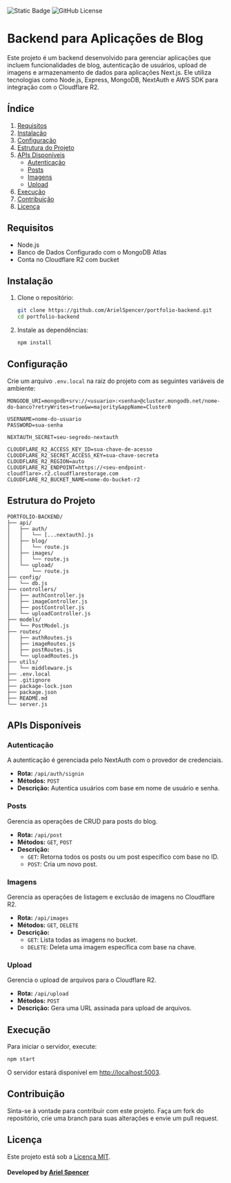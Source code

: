 ![Static Badge](https://img.shields.io/badge/Ariel%20Spencer-Portfolio%20Backend%20APIs-8530D5) ![GitHub License](https://img.shields.io/github/license/arielspencer/portfolio-backend)

# Backend para Aplicações de Blog

Este projeto é um backend desenvolvido para gerenciar aplicações que incluem funcionalidades de blog, autenticação de usuários, upload de imagens e armazenamento de dados para aplicações Next.js. Ele utiliza tecnologias como Node.js, Express, MongoDB, NextAuth e AWS SDK para integração com o Cloudflare R2.

## Índice

1. [Requisitos](#requisitos)
2. [Instalação](#instalação)
3. [Configuração](#configuração)
4. [Estrutura do Projeto](#estrutura-do-projeto)
5. [APIs Disponíveis](#apis-disponíveis)
   - [Autenticação](#autenticação)
   - [Posts](#posts)
   - [Imagens](#imagens)
   - [Upload](#upload)
6. [Execução](#execução)
7. [Contribuição](#contribuição)
7. [Licença](#licença)

## Requisitos

- Node.js
- Banco de Dados Configurado com o MongoDB Atlas
- Conta no Cloudflare R2 com bucket

## Instalação

1. Clone o repositório:

   ```sh
   git clone https://github.com/ArielSpencer/portfolio-backend.git
   cd portfolio-backend
   ```

2. Instale as dependências:

   ```sh
   npm install
   ```

## Configuração

Crie um arquivo `.env.local` na raiz do projeto com as seguintes variáveis de ambiente:

```env
MONGODB_URI=mongodb+srv://<usuario>:<senha>@cluster.mongodb.net/nome-do-banco?retryWrites=true&w=majority&appName=Cluster0

USERNAME=nome-do-usuario
PASSWORD=sua-senha

NEXTAUTH_SECRET=seu-segredo-nextauth

CLOUDFLARE_R2_ACCESS_KEY_ID=sua-chave-de-acesso
CLOUDFLARE_R2_SECRET_ACCESS_KEY=sua-chave-secreta
CLOUDFLARE_R2_REGION=auto
CLOUDFLARE_R2_ENDPOINT=https://<seu-endpoint-cloudflare>.r2.cloudflarestorage.com
CLOUDFLARE_R2_BUCKET_NAME=nome-do-bucket-r2
```

## Estrutura do Projeto

```
PORTFOLIO-BACKEND/
├── api/
│   ├── auth/
│   │   └── [...nextauth].js
│   ├── blog/
│   │   └── route.js
│   ├── images/
│   │   └── route.js
│   └── upload/
│       └── route.js
├── config/
│   └── db.js
├── controllers/
│   ├── authController.js
│   ├── imageController.js
│   ├── postController.js
│   └── uploadController.js
├── models/
│   └── PostModel.js
├── routes/
│   ├── authRoutes.js
│   ├── imageRoutes.js
│   ├── postRoutes.js
│   └── uploadRoutes.js
├── utils/
│   └── middleware.js
├── .env.local
├── .gitignore
├── package-lock.json
├── package.json
├── README.md
└── server.js
```

## APIs Disponíveis

### Autenticação

A autenticação é gerenciada pelo NextAuth com o provedor de credenciais.

- **Rota:** `/api/auth/signin`
- **Métodos:** `POST`
- **Descrição:** Autentica usuários com base em nome de usuário e senha.

### Posts

Gerencia as operações de CRUD para posts do blog.

- **Rota:** `/api/post`
- **Métodos:** `GET`, `POST`
- **Descrição:**
  - `GET`: Retorna todos os posts ou um post específico com base no ID.
  - `POST`: Cria um novo post.

### Imagens

Gerencia as operações de listagem e exclusão de imagens no Cloudflare R2.

- **Rota:** `/api/images`
- **Métodos:** `GET`, `DELETE`
- **Descrição:**
  - `GET`: Lista todas as imagens no bucket.
  - `DELETE`: Deleta uma imagem específica com base na chave.

### Upload

Gerencia o upload de arquivos para o Cloudflare R2.

- **Rota:** `/api/upload`
- **Métodos:** `POST`
- **Descrição:** Gera uma URL assinada para upload de arquivos.

## Execução

Para iniciar o servidor, execute:

```sh
npm start
```

O servidor estará disponível em [http://localhost:5003](http://localhost:5003).

## Contribuição

Sinta-se à vontade para contribuir com este projeto. Faça um fork do repositório, crie uma branch para suas alterações e envie um pull request.

## Licença

Este projeto está sob a [Licença MIT](https://github.com/ArielSpencer/portfolio-backend?tab=MIT-1-ov-file).

#### Developed by [Ariel Spencer](https://arielspencer.com.br)